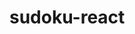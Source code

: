 # sudoku-react

<!-- randomly select a board based on selected difficulty (buttons) -->
<!-- split and reorder the board numbers to fit into the boxes within the board -->
<!-- have the numbers displaying in squares within boxes -->
<!-- zeros to display as inputs, which become p tags on enter -->
<!-- check for winning board:
  -every cell has an integer 1-9 (no empty cells)
  -every row and column has integers 1-9 without any duplicates
  -every box has integers 1-9 without any duplicates -->

